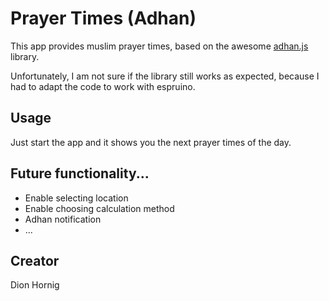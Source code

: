 # Prayer Times (Adhan)

This app provides muslim prayer times, based on the awesome [adhan.js](https://github.com/batoulapps/adhan-js) library.

Unfortunately, I am not sure if the library still works as expected, because I had to adapt the code to work with espruino.

## Usage

Just start the app and it shows you the next prayer times of the day.

## Future functionality...

* Enable selecting location
* Enable choosing calculation method
* Adhan notification
* ...

## Creator

Dion Hornig
